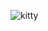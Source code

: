 ![kitty](https://user-images.githubusercontent.com/98290889/151273627-72717757-2ac0-4b8a-8c73-59c1b1c7ffd0.png)
